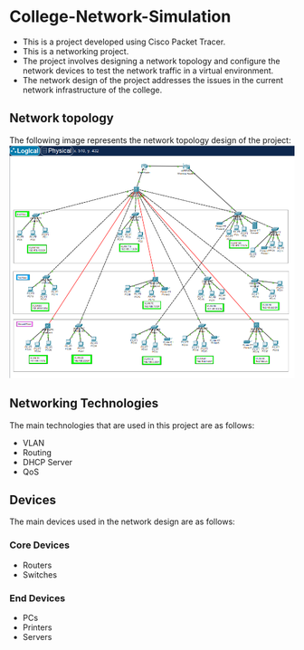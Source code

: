# College-Network-Simulation
- This is a project developed using Cisco Packet Tracer. 
- This is a networking project. 
- The project involves designing a network topology and configure the network devices to test the network traffic in a virtual environment. 
- The network design of the project addresses the issues in the current network infrastructure of the college.

## Network topology
The following image represents the network topology design of the project:
<img src="topology.png" alt="Network topology design"/>

## Networking Technologies
The main technologies that are used in this project are as follows:

- VLAN
- Routing
- DHCP Server
- QoS

## Devices
The main devices used in the network design are as follows:

### Core Devices
- Routers
- Switches

### End Devices
- PCs
- Printers
- Servers
